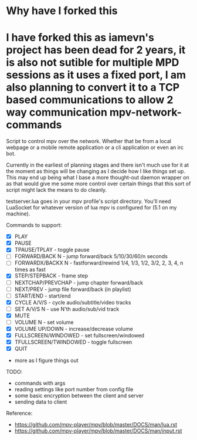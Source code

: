 Why have I forked this
====
I have forked this as iamevn's project has been dead for 2 years, it is also not sutible for multiple MPD sessions as it uses a fixed port, I am also planning to convert it to a TCP based communications to allow 2 way communication
mpv-network-commands
====================

Script to control mpv over the network. Whether that be from a local webpage or a mobile remote application or a cli application or even an irc bot.

Currently in the earliest of planning stages and there isn't much use for it at the moment as things will be changing as I decide how I like things set up. This may end up being what I base a more thought-out daemon wrapper on as that would give me some more control over certain things that this sort of script might lack the means to do cleanly.

testserver.lua goes in your mpv profile's script directory.
You'll need LuaSocket for whatever version of lua mpv is configured for (5.1 on my machine).

Commands to support: 
 - [x] PLAY
 - [x] PAUSE
 - [x] TPAUSE/TPLAY - toggle pause
 - [ ] FORWARD/BACK N - jump forward/back 5/10/30/60/n seconds
 - [ ] FORWARDX/BACKX N - fastforward/rewind 1/4, 1/3, 1/2, 3/2, 2, 3, 4, n times as fast
 - [x] STEP/STEPBACK - frame step
 - [ ] NEXTCHAP/PREVCHAP - jump chapter forward/back
 - [ ] NEXT/PREV - jump file forward/back (in playlist)
 - [ ] START/END - start/end
 - [x] CYCLE A/V/S - cycle audio/subtitle/video tracks
 - [ ] SET A/V/S N - use N'th audio/sub/vid track
 - [x] MUTE
 - [ ] VOLUME N - set volume
 - [x] VOLUME UP/DOWN - increase/decrease volume
 - [x] FULLSCREEN/WINDOWED - set fullscreen/windowed
 - [x] TFULLSCREEN/TWINDOWED - toggle fullscreen
 - [x] QUIT
 - more as I figure things out

TODO:
 - commands with args
 - reading settings like port number from config file
 - some basic encryption between the client and server
 - sending data to client

Reference: 
 - https://github.com/mpv-player/mpv/blob/master/DOCS/man/lua.rst
 - https://github.com/mpv-player/mpv/blob/master/DOCS/man/input.rst
